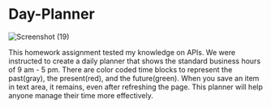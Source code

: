 # Day-Planner

![Screenshot (19)](https://user-images.githubusercontent.com/82970208/125390475-90c70c80-e368-11eb-8616-45fe6f67658a.png)


This homework assignment tested my knowledge on APIs. We were instructed to create a daily planner that shows the standard business hours of 9 am - 5 pm. There are color coded time blocks to represent the past(gray), the present(red), and the future(green). When you save an item in text area, it remains, even after refreshing the page. This planner will help anyone manage their time more effectively.
